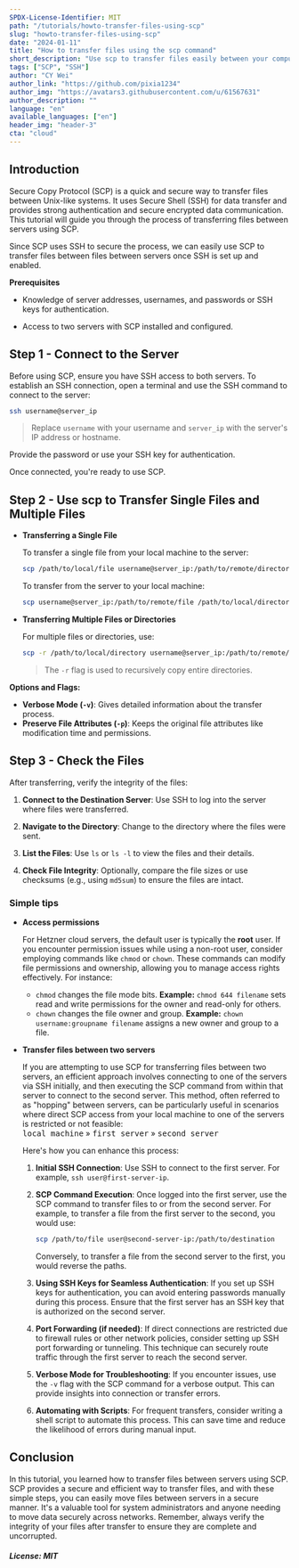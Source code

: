 ```yaml
---
SPDX-License-Identifier: MIT
path: "/tutorials/howto-transfer-files-using-scp"
slug: "howto-transfer-files-using-scp"
date: "2024-01-11"
title: "How to transfer files using the scp command"
short_description: "Use scp to transfer files easily between your computer and servers!"
tags: ["SCP", "SSH"]
author: "CY Wei"
author_link: "https://github.com/pixia1234"
author_img: "https://avatars3.githubusercontent.com/u/61567631"
author_description: ""
language: "en"
available_languages: ["en"]
header_img: "header-3"
cta: "cloud"
---
```


## Introduction

Secure Copy Protocol (SCP) is a quick and secure way to transfer files between Unix-like systems. It uses Secure Shell (SSH) for data transfer and provides strong authentication and secure encrypted data communication. This tutorial will guide you through the process of transferring files between servers using SCP.

Since SCP uses SSH to secure the process, we can easily use SCP to transfer files between files between servers once SSH is set up and enabled.

**Prerequisites**

* Knowledge of server addresses, usernames, and passwords or SSH keys for authentication.

* Access to two servers with SCP installed and configured.

## Step 1 - Connect to the Server

Before using SCP, ensure you have SSH access to both servers. To establish an SSH connection, open a terminal and use the SSH command to connect to the server:

```bash
ssh username@server_ip
```

> Replace `username` with your username and `server_ip` with the server's IP address or hostname.

Provide the password or use your SSH key for authentication.

Once connected, you're ready to use SCP.

## Step 2 - Use scp to Transfer Single Files and Multiple Files

* **Transferring a Single File**
  
  To transfer a single file from your local machine to the server:
  ```bash
  scp /path/to/local/file username@server_ip:/path/to/remote/directory
  ```
  
  To transfer from the server to your local machine:
  ```bash
  scp username@server_ip:/path/to/remote/file /path/to/local/directory
  ```

* **Transferring Multiple Files or Directories**
  
  For multiple files or directories, use:
  ```bash
  scp -r /path/to/local/directory username@server_ip:/path/to/remote/directory
  ```
  > The `-r` flag is used to recursively copy entire directories.

**Options and Flags:**

- **Verbose Mode (`-v`)**: Gives detailed information about the transfer process.
- **Preserve File Attributes (`-p`)**: Keeps the original file attributes like modification time and permissions.

## Step 3 - Check the Files

After transferring, verify the integrity of the files:

1. **Connect to the Destination Server**: Use SSH to log into the server where files were transferred.

2. **Navigate to the Directory**: Change to the directory where the files were sent.

3. **List the Files**: Use `ls` or `ls -l` to view the files and their details.

4. **Check File Integrity**: Optionally, compare the file sizes or use checksums (e.g., using `md5sum`) to ensure the files are intact.

### Simple tips

- **Access permissions**
  
  For Hetzner cloud servers, the default user is typically the **root** user. If you encounter permission issues while using a non-root user, consider employing commands like `chmod` or `chown`. These commands can modify file permissions and ownership, allowing you to manage access rights effectively. For instance:

  - `chmod` changes the file mode bits. **Example:** `chmod 644 filename` sets read and write permissions for the owner and read-only for others.
  - `chown` changes the file owner and group. **Example:** `chown username:groupname filename` assigns a new owner and group to a file.


- **Transfer files between two servers**
  
  If you are attempting to use SCP for transferring files between two servers, an efficient approach involves connecting to one of the servers via SSH initially, and then executing the SCP command from within that server to connect to the second server. This method, often referred to as "hopping" between servers, can be particularly useful in scenarios where direct SCP access from your local machine to one of the servers is restricted or not feasible:<br>
  <kbd>local machine</kbd> » <kbd>first server</kbd> » <kbd>second server</kbd>
  
  Here's how you can enhance this process:
  
  1. **Initial SSH Connection**: Use SSH to connect to the first server. For example, `ssh user@first-server-ip`.

  2. **SCP Command Execution**: Once logged into the first server, use the SCP command to transfer files to or from the second server. For example, to transfer a file from the first server to the second, you would use: 
     ```bash
     scp /path/to/file user@second-server-ip:/path/to/destination
     ```
     Conversely, to transfer a file from the second server to the first, you would reverse the paths.

  3. **Using SSH Keys for Seamless Authentication**: If you set up SSH keys for authentication, you can avoid entering passwords manually during this process. Ensure that the first server has an SSH key that is authorized on the second server.

  4. **Port Forwarding (if needed)**: If direct connections are restricted due to firewall rules or other network policies, consider setting up SSH port forwarding or tunneling. This technique can securely route traffic through the first server to reach the second server.

  5. **Verbose Mode for Troubleshooting**: If you encounter issues, use the `-v` flag with the SCP command for a verbose output. This can provide insights into connection or transfer errors.

  6. **Automating with Scripts**: For frequent transfers, consider writing a shell script to automate this process. This can save time and reduce the likelihood of errors during manual input.

## Conclusion

In this tutorial, you learned how to transfer files between servers using SCP. SCP provides a secure and efficient way to transfer files, and with these simple steps, you can easily move files between servers in a secure manner. It's a valuable tool for system administrators and anyone needing to move data securely across networks. Remember, always verify the integrity of your files after transfer to ensure they are complete and uncorrupted.

##### License: MIT

<!--

Contributor's Certificate of Origin

By making a contribution to this project, I certify that:

(a) The contribution was created in whole or in part by me and I have
    the right to submit it under the license indicated in the file; or

(b) The contribution is based upon previous work that, to the best of my
    knowledge, is covered under an appropriate license and I have the
    right under that license to submit that work with modifications,
    whether created in whole or in part by me, under the same license
    (unless I am permitted to submit under a different license), as
    indicated in the file; or

(c) The contribution was provided directly to me by some other person
    who certified (a), (b) or (c) and I have not modified it.

(d) I understand and agree that this project and the contribution are
    public and that a record of the contribution (including all personal
    information I submit with it, including my sign-off) is maintained
    indefinitely and may be redistributed consistent with this project
    or the license(s) involved.

Signed-off-by: Thomas Boehringer <dev@tboehringer.de>

-->

